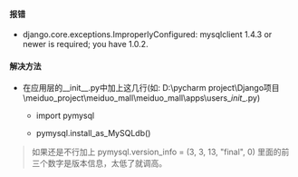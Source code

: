 #### 报错
- django.core.exceptions.ImproperlyConfigured: mysqlclient 1.4.3 or newer is required; you have 1.0.2.

#### 解决方法
- 在应用层的__init__.py中加上这几行(如: D:\pycharm project\Django项目\meiduo_project\meiduo_mall\meiduo_mall\apps\users\__init__.py)
  - import pymysql

  - pymysql.install_as_MySQLdb()
> 如果还是不行加上
> pymysql.version_info = (3, 3, 13, "final", 0)
> 里面的前三个数字是版本信息，太低了就调高。